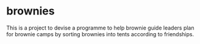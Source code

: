 # brownies
This is a project to devise a programme to help brownie guide leaders plan for brownie camps by sorting brownies into tents according to friendships. 
